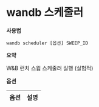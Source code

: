 
# wandb 스케줄러

**사용법**

`wandb scheduler [옵션] SWEEP_ID`

**요약**

W&B 런치 스윕 스케줄러 실행 (실험적)

**옵션**

| **옵션** | **설명** |
| :--- | :--- |